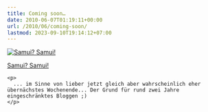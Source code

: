 ```yaml
---
title: Coming soon…
date: 2010-06-07T01:19:11+00:00
url: /2010/06/coming-soon/
lastmod: 2023-09-10T19:14:12+07:00
---
```

<div class="media image">
  <a href="http://www.flickr.com/photos/schreibblogade/4678464125/" title="Samui? Samui!"><img src="//farm2.static.flickr.com/1295/4678464125_049920c665.jpg" alt="Samui? Samui!" /></p>

  <p>
    Samui? Samui!
  </p>

  <p>
    </a></div>

    <p>
      ... im Sinne von lieber jetzt gleich aber wahrscheinlich eher übernächstes Wochenende... Der Grund für rund zwei Jahre eingeschränktes Bloggen ;)
    </p>
